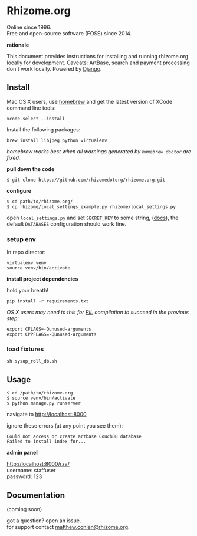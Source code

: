 # Rhizome.org

Online since 1996.    
Free and open-source software (FOSS) since 2014.

**rationale**

This document provides instructions for installing and running rhizome.org locally for development. Caveats: ArtBase, search and payment processing don't work locally. Powered by [Django](https://www.djangoproject.com/).

## Install

Mac OS X users, use [homebrew](http://brew.sh/) and get the latest version of XCode command line tools:

```
xcode-select --install
```

Install the following packages:

```
brew install libjpeg python virtualenv
```

*homebrew works best when all warnings generated by `homebrew doctor` are fixed.*

**pull down the code**

```
$ git clone https://github.com/rhizomedotorg/rhizome.org.git
```

**configure**

```
$ cd path/to/rhizome.org/
$ cp rhizome/local_settings_example.py rhizome/local_settings.py
```

open `local_settings.py` and set `SECRET_KEY` to some string, ([docs](https://docs.djangoproject.com/en/dev/ref/settings/#std:setting-SECRET_KEY)), the default `DATABASES` configuration should work fine.

### setup env

In repo director:

```
virtualenv venv
source venv/bin/activate
```

**install project dependencies**

hold your breath!

```
pip install -r requirements.txt
```

*OS X users may need to this for [PIL](http://www.pythonware.com/products/pil/) compilation to succeed in the previous step:*

```
export CFLAGS=-Qunused-arguments
export CPPFLAGS=-Qunused-arguments
```

### load fixtures

```
sh sysop_roll_db.sh
```

## Usage

```
$ cd /path/to/rhizome.org
$ source venv/bin/activate
$ python manage.py runserver
```

navigate to [http://localhost:8000](localhost:8000)

ignore these errors (at any point you see them):

`Could not access or create artbase CouchDB database`   
`Failed to install index for...`

**admin panel**

[http://localhost:8000/rza/](localhost:8000/rza/)    
username: staffuser    
password: 123

## Documentation

(coming soon)

got a question? open an issue.    
for support contact matthew.conlen@rhizome.org.
